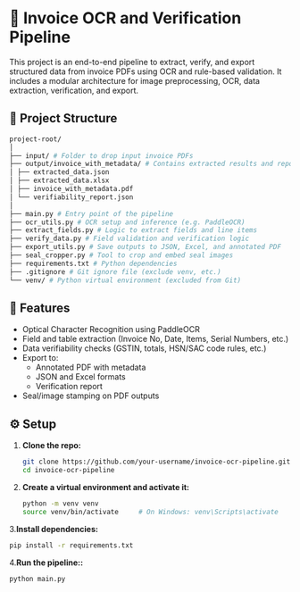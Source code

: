 # 🧾 Invoice OCR and Verification Pipeline

This project is an end-to-end pipeline to extract, verify, and export structured data from invoice PDFs using OCR and rule-based validation. It includes a modular architecture for image preprocessing, OCR, data extraction, verification, and export.

## 📁 Project Structure
```bash
project-root/
│
├── input/ # Folder to drop input invoice PDFs
├── output/invoice_with_metadata/ # Contains extracted results and reports
│ ├── extracted_data.json
│ ├── extracted_data.xlsx
│ ├── invoice_with_metadata.pdf
│ └── verifiability_report.json
│
├── main.py # Entry point of the pipeline
├── ocr_utils.py # OCR setup and inference (e.g. PaddleOCR)
├── extract_fields.py # Logic to extract fields and line items
├── verify_data.py # Field validation and verification logic
├── export_utils.py # Save outputs to JSON, Excel, and annotated PDF
├── seal_cropper.py # Tool to crop and embed seal images
├── requirements.txt # Python dependencies
├── .gitignore # Git ignore file (exclude venv, etc.)
└── venv/ # Python virtual environment (excluded from Git)

```


## 🚀 Features

- Optical Character Recognition using PaddleOCR
- Field and table extraction (Invoice No, Date, Items, Serial Numbers, etc.)
- Data verifiability checks (GSTIN, totals, HSN/SAC code rules, etc.)
- Export to:
  - Annotated PDF with metadata
  - JSON and Excel formats
  - Verification report
- Seal/image stamping on PDF outputs

## ⚙️ Setup

1. **Clone the repo:**

   ```bash
   git clone https://github.com/your-username/invoice-ocr-pipeline.git
   cd invoice-ocr-pipeline
   ```
2. **Create a virtual environment and activate it:**

    ```bash
   python -m venv venv
   source venv/bin/activate     # On Windows: venv\Scripts\activate
   ```

3.**Install dependencies:**
   ```bash
  pip install -r requirements.txt
  ```

4.**Run the pipeline::**
```bash
python main.py
```




   

